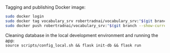 Tagging and publishing Docker image:

```bash
sudo docker login
sudo docker tag vocabulary_srv robertradnai/vocabulary_srv:"$(git branch --show-current)"
sudo docker push robertradnai/vocabulary_srv:"$(git branch --show-current)"
```

Cleaning database in the local development environment and running the app:  
```source scripts/config_local.sh && flask init-db && flask run```

